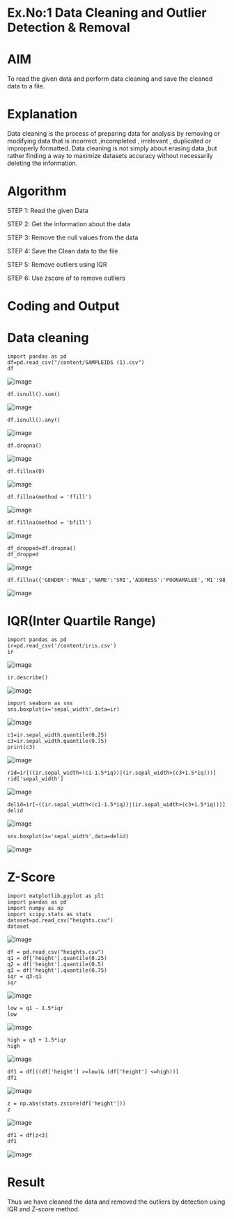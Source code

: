 # Ex.No:1  Data Cleaning and Outlier Detection & Removal
# AIM
To read the given data and perform data cleaning and save the cleaned data to a file.

# Explanation
Data cleaning is the process of preparing data for analysis by removing or modifying data that is incorrect ,incompleted , irrelevant , duplicated or improperly formatted. Data cleaning is not simply about erasing data ,but rather finding a way to maximize datasets accuracy without necessarily deleting the information.

# Algorithm
STEP 1: Read the given Data

STEP 2: Get the information about the data

STEP 3: Remove the null values from the data

STEP 4: Save the Clean data to the file

STEP 5: Remove outliers using IQR

STEP 6: Use zscore of to remove outliers

# Coding and Output
# Data cleaning

```
import pandas as pd
df=pd.read_csv("/content/SAMPLEIDS (1).csv")
df
```
![image](https://github.com/user-attachments/assets/fc482989-09ea-4d80-9f69-f60b50975709)

```
df.isnull().sum()
```
![image](https://github.com/user-attachments/assets/a5faa84e-5552-46c0-b72b-4bbb82567b34)

```
df.isnull().any()
```
![image](https://github.com/user-attachments/assets/cffeb597-cec4-46df-a1b6-1ce2961cc068)

```
df.dropna()
```
![image](https://github.com/user-attachments/assets/f71813a6-7ed2-4ce1-9113-78f19dddb758)

```
df.fillna(0)
```
![image](https://github.com/user-attachments/assets/c2ac14a8-af26-4444-9fc5-2a7818a2d982)

```
df.fillna(method = 'ffill')
```
![image](https://github.com/user-attachments/assets/989543f4-f3c1-4072-8e69-92a78fcc829d)

```
df.fillna(method = 'bfill')
```
![image](https://github.com/user-attachments/assets/04ea924f-0a3e-4875-9689-eedb9a407fbf)

```
df_dropped=df.dropna()
df_dropped
```
![image](https://github.com/user-attachments/assets/d134e65f-230c-46d4-acb2-93699cfb4247)

```
df.fillna({'GENDER':'MALE','NAME':'SRI','ADDRESS':'POONAMALEE','M1':98,'M2':87,'M3':76,'M4':92,'TOTAL':305,'AVG':89.999999})
```
![image](https://github.com/user-attachments/assets/49edde14-08a1-499f-9883-74c1239425b2)

# IQR(Inter Quartile Range)

```
import pandas as pd
ir=pd.read_csv('/content/iris.csv')
ir
```
![image](https://github.com/user-attachments/assets/d0e22b10-a49f-4fc4-8690-fa0b2115c4a3)

```
ir.describe()
```
![image](https://github.com/user-attachments/assets/bd6a4081-57b5-4c76-ac6d-5b4146ece6e9)

```
import seaborn as sns
sns.boxplot(x='sepal_width',data=ir)
```
![image](https://github.com/user-attachments/assets/c83debb2-f85e-4c30-87ad-3825a634552a)

```
c1=ir.sepal_width.quantile(0.25)
c3=ir.sepal_width.quantile(0.75)
print(c3)
```
![image](https://github.com/user-attachments/assets/33aed715-1ba8-4fe8-b9a3-c5ad05313218)

```
rid=ir[((ir.sepal_width<(c1-1.5*iq))|(ir.sepal_width>(c3+1.5*iq)))]
rid['sepal_width']
```
![image](https://github.com/user-attachments/assets/cbbdc38c-e225-462f-a60d-139c1bd80ad2)

```
delid=ir[~((ir.sepal_width<(c1-1.5*iq))|(ir.sepal_width>(c3+1.5*iq)))]
delid
```
![image](https://github.com/user-attachments/assets/896179de-0727-440a-8bce-407dd944158b)

```
sns.boxplot(x='sepal_width',data=delid)
```
![image](https://github.com/user-attachments/assets/f009f213-357b-4b31-be4c-9c380aea4059)


# Z-Score
```
import matplotlib.pyplot as plt
import pandas as pd
import numpy as np
import scipy.stats as stats
dataset=pd.read_csv("heights.csv")
dataset
```
![image](https://github.com/user-attachments/assets/435661f1-5ed3-4c95-a2f5-68973c5c3a5c)

```
df = pd.read_csv("heights.csv")
q1 = df['height'].quantile(0.25)
q2 = df['height'].quantile(0.5)
q3 = df['height'].quantile(0.75)
iqr = q3-q1
iqr
```
![image](https://github.com/user-attachments/assets/da7dcf61-cf5e-44b4-ad05-78bfbef77702)

```
low = q1 - 1.5*iqr
low
```
![image](https://github.com/user-attachments/assets/bafd1459-9eef-4410-ae6c-2097eff08a89)

```
high = q3 + 1.5*iqr
high
```
![image](https://github.com/user-attachments/assets/e280b1bb-6e13-4bde-bdc2-1eb332124674)

```
df1 = df[((df['height'] >=low)& (df['height'] <=high))]
df1
```
![image](https://github.com/user-attachments/assets/ac5560f4-fff8-477b-a9b7-82c8281f8b84)

```
z = np.abs(stats.zscore(df['height']))
z
```
![image](https://github.com/user-attachments/assets/089c3519-8c3f-4b7f-b7e1-25bd116bd31e)

```
df1 = df[z<3]
df1
```
![image](https://github.com/user-attachments/assets/4248a786-a0c6-41b9-aaaf-01c31b9c22b2)


# Result
Thus we have cleaned the data and removed the outliers by detection using IQR and Z-score method.
